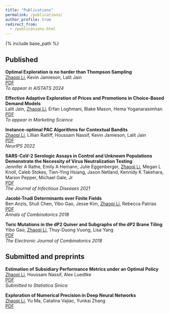 ```yaml
---
title: "Publications"
permalink: /publications/
author_profile: true
redirect_from:
  - /publications.html
---
```


{% include base_path %}

<!-- Leave two spaces at the end -->

## Published

**Optimal Exploration is no harder than Thompson Sampling**  \
<ins>Zhaoqi Li</ins>, Kevin Jamieson, Lalit Jain  \
[PDF](https://arxiv.org/pdf/2310.06069.pdf) &nbsp; \
*To appear in AISTATS 2024*

**Effective Adaptive Exploration of Prices and Promotions in Choice-Based Demand Models**  \
Lalit Jain, <ins>Zhaoqi Li</ins>, Erfan Loghmani, Blake Mason, Hema Yoganarasimhan  \
[PDF](https://papers.ssrn.com/sol3/papers.cfm?abstract_id=4438537) &nbsp;  \
*To appear in Marketing Science*

**Instance-optimal PAC Algorithms for Contextual Bandits**  \
<ins>Zhaoqi Li</ins>, Lillian Ratliff, Houssam Nassif, Kevin Jamieson, Lalit Jain  \
[PDF](https://arxiv.org/abs/2207.02357) &nbsp;  \
*NeurIPS 2022*

**SARS-CoV-2 Serologic Assays in Control and Unknown Populations Demonstrate the Necessity of Virus Neutralization Testing**  \
Jennifer A Rathe, Emily A Hemann, Julie Eggenberger, <ins>Zhaoqi Li</ins>, Megan L Knoll, Caleb Stokes, Tien-Ying Hsiang, Jason Netland, Kennidy K Takehara, Marion Pepper, Michael Gale, Jr  \
[PDF](https://academic.oup.com/jid/article/223/7/1120/6047577) &nbsp;  \
*The Journal of Infectious Diseases 2021*

**Jacobi-Trudi Determinants over Finite Fields**  \
Ben Anzis, Shuli Chen, Yibo Gao, Jesse Kim, <ins>Zhaoqi Li</ins>, Rebecca Patrias   \
[PDF](https://arxiv.org/pdf/1611.00216.pdf) &nbsp;  \
*Annals of Combinatorics 2018*

**Toric Mutations in the dP2 Quiver and Subgraphs of the dP2 Brane Tiling**  \
Yibo Gao, <ins>Zhaoqi Li</ins>, Thuy-Duong Vuong, Lisa Yang  \
[PDF](https://arxiv.org/pdf/1611.05320.pdf) &nbsp;  \
*The Electronic Journal of Combinatorics 2018*

## Submitted and preprints

**Estimation of Subsidiary Performance Metrics under an Optimal Policy** \
<ins>Zhaoqi Li</ins>, Houssam Nassif, Alex Luedtke \
[PDF](https://arxiv.org/pdf/2401.04265.pdf) &nbsp; \
*Submitted to Statistica Sinica*

**Exploration of Numerical Precision in Deep Neural Networks**  \
<ins>Zhaoqi Li</ins>, Yu Ma, Catalina Vajiac, Yunkai Zhang  \
[PDF](https://arxiv.org/abs/1805.01078) &nbsp;


